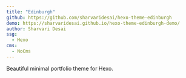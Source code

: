 ```yaml
---
title: "Edinburgh"
github: https://github.com/sharvaridesai/hexo-theme-edinburgh
demo: https://sharvaridesai.github.io/hexo-theme-edinburgh-demo/
author: Sharvari Desai
ssg:
  - Hexo
cms:
  - NoCms
---
```


Beautiful minimal portfolio theme for Hexo.
